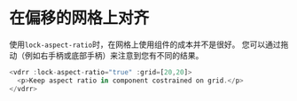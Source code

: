 # 在偏移的网格上对齐

使用`lock-aspect-ratio`时，在网格上使用组件的成本并不是很好。 您可以通过拖动（例如右手柄或底部手柄）来注意到您有不同的结果。

~~~js
<vdrr :lock-aspect-ratio="true" :grid=[20,20]>
  <p>Keep aspect ratio in component costrained on grid.</p>
</vdrr>
~~~

